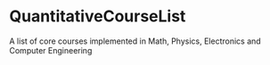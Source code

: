# QuantitativeCourseList
A list of core courses implemented in Math, Physics, Electronics and Computer Engineering
